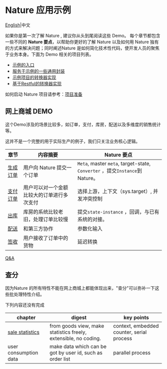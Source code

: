 # Nature 应用示例
[English](README_EN.md)|中文

如果你是第一次了解 Nature , 建议你从头到尾阅读这些 Demo。 每个章节都包含一些不同的 **Nature 要点**，以帮助你更好的了解 Nature 以及如何用 Nature 独有的方式来解决问题；同时阐述Nature 是如何简化技术性代码，使开发人员的聚焦于业务本身。下面为 Demo 相关的项目列表。

- [示例的入口](https://github.com/llxxbb/Nature-Demo)
- [服务于示例的一些通用封装](https://github.com/llxxbb/Nature-Demo-Common)
- [示例项目的转换器实现](https://github.com/llxxbb/Nature-Demo-Converter)
- [基于Restful的转换器实现](https://github.com/llxxbb/Nature-Demo-Converter-Restful)

如何启动 Nature 项目请参考：[项目准备](doc/ZH/prepare.md)

## 网上商城 DEMO

这个Demo涉及的场景比较多，如订单，支付，库房，配送以及多维度的销售统计等。

这并不是一个完整的用于实际生产的例子，我们只关注业务核心逻辑。

| 章节                                               | 内容摘要                                   | Nature 要点                                                  |
| -------------------------------------------------- | ------------------------------------------ | ------------------------------------------------------------ |
| [生成订单](doc/ZH/emall/emall-1-order-generate.md) | 用户向 Nature 提交一个订单                 | `Meta`, master `meta`, target-state, `Converter` ，提交`Instance`到Nature。 |
| [支付订单](doc/ZH/emall/emall-2-pay-the-bill.md)   | 用户可以对一个金额比较大的订单进行多次支付 | 选择上游，上下文（sys.target）, 并发冲突控制                 |
| [出库](doc/ZH/emall/emall-3-stock-out.md)          | 库房的系统比较老旧，处理订单比较慢         | 提交`state-instance` ，回调，与已有系统的对接。              |
| [配送](doc/ZH/emall/emall-4-delivery.md)           | 和第三方协作                               | 参数化输入                                                   |
| [签收](doc/ZH/emall/emall-5-signed.md)             | 用户接收了订单中的货物                     | 延迟转换                                                     |

[Q&A](doc/ZH/q&a.md)

## 查分

因为Nature 的所有特性不能在网上商城上都能体现出来，"查分"可以弥补一下这些批处理特性介绍。

下列内容还没有完成

| chapter                                 | digest                                                       | key points                                |
| --------------------------------------- | ------------------------------------------------------------ | ----------------------------------------- |
| [sale statistics](doc/ZH/emall/emall-6-statistics.md) | from goods view, make statistics freely, extensible, no coding. | context, embedded counter, serial process |
| user consumption data                   | make data which can be got by user id, such as order list    | parallel process                          |

